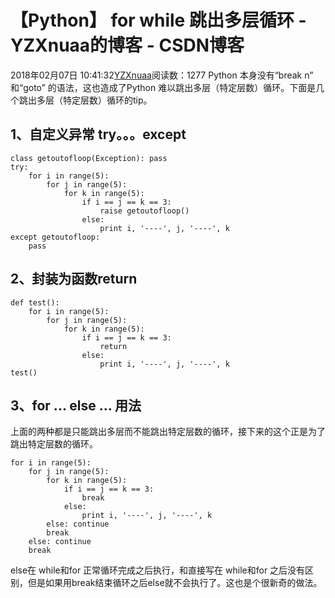# 【Python】 for while 跳出多层循环 - YZXnuaa的博客 - CSDN博客
2018年02月07日 10:41:32[YZXnuaa](https://me.csdn.net/YZXnuaa)阅读数：1277
Python 本身没有“break n” 和“goto” 的语法，这也造成了Python 难以跳出多层（特定层数）循环。下面是几个跳出多层（特定层数）循环的tip。
## 1、自定义异常 try。。。except
```
class getoutofloop(Exception): pass
try:
    for i in range(5):
        for j in range(5):
            for k in range(5):
                if i == j == k == 3:
                    raise getoutofloop()
                else:
                    print i, '----', j, '----', k
except getoutofloop:
    pass
```
## 2、封装为函数return
```
def test():
    for i in range(5):
        for j in range(5):
            for k in range(5):
                if i == j == k == 3:
                    return
                else:
                    print i, '----', j, '----', k
test()
```
## 3、for ... else ... 用法
上面的两种都是只能跳出多层而不能跳出特定层数的循环，接下来的这个正是为了跳出特定层数的循环。
```
for i in range(5):
    for j in range(5):
        for k in range(5):
            if i == j == k == 3:
                break
            else:
                print i, '----', j, '----', k
        else: continue
        break
    else: continue
    break
```
else在 while和for 正常循环完成之后执行，和直接写在 while和for 之后没有区别，但是如果用break结束循环之后else就不会执行了。这也是个很新奇的做法。
